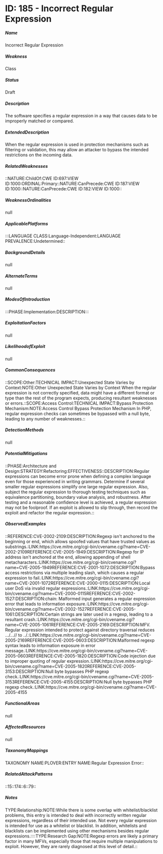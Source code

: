 # ID: 185 - Incorrect Regular Expression
<h5>Name</h5>Incorrect Regular Expression
<h5>Weakness</h5>Class
<h5>Status</h5>Draft
<h5>Description</h5>The software specifies a regular expression in a way that causes data to be improperly matched or compared.
<h5>ExtendedDescription</h5>When the regular expression is used in protection mechanisms such as filtering or validation, this may allow an attacker to bypass the intended restrictions on the incoming data.
<h5>RelatedWeaknesses</h5>::NATURE:ChildOf:CWE ID:697:VIEW ID:1000:ORDINAL:Primary::NATURE:CanPrecede:CWE ID:187:VIEW ID:1000::NATURE:CanPrecede:CWE ID:182:VIEW ID:1000::
<h5>WeaknessOrdinalities</h5>null
<h5>ApplicablePlatforms</h5>:::LANGUAGE CLASS:Language-Independent:LANGUAGE PREVALENCE:Undetermined::
<h5>BackgroundDetails</h5>null
<h5>AlternateTerms</h5>null
<h5>ModesOfIntroduction</h5>:::PHASE:Implementation:DESCRIPTION:::
<h5>ExploitationFactors</h5>null
<h5>LikelihoodofExploit</h5>null
<h5>CommonConsequences</h5>::SCOPE:Other:TECHNICAL IMPACT:Unexpected State Varies by Context:NOTE:Other Unexpected State Varies by Context When the regular expression is not correctly specified, data might have a different format or type than the rest of the program expects, producing resultant weaknesses or errors.::SCOPE:Access Control:TECHNICAL IMPACT:Bypass Protection Mechanism:NOTE:Access Control Bypass Protection Mechanism In PHP, regular expression checks can sometimes be bypassed with a null byte, leading to any number of weaknesses.::
<h5>DetectionMethods</h5>null
<h5>PotentialMitigations</h5>::PHASE:Architecture and Design:STRATEGY:Refactoring:EFFECTIVENESS::DESCRIPTION:Regular expressions can become error prone when defining a complex language even for those experienced in writing grammars. Determine if several smaller regular expressions simplify one large regular expression. Also, subject the regular expression to thorough testing techniques such as equivalence partitioning, boundary value analysis, and robustness. After testing and a reasonable confidence level is achieved, a regular expression may not be foolproof. If an exploit is allowed to slip through, then record the exploit and refactor the regular expression.::
<h5>ObservedExamples</h5>::REFERENCE:CVE-2002-2109:DESCRIPTION:Regexp isn't anchored to the beginning or end, which allows spoofed values that have trusted values as substrings.:LINK:https://cve.mitre.org/cgi-bin/cvename.cgi?name=CVE-2002-2109REFERENCE:CVE-2005-1949:DESCRIPTION:Regexp for IP address isn't anchored at the end, allowing appending of shell metacharacters.:LINK:https://cve.mitre.org/cgi-bin/cvename.cgi?name=CVE-2005-1949REFERENCE:CVE-2001-1072:DESCRIPTION:Bypass access restrictions via multiple leading slash, which causes a regular expression to fail.:LINK:https://cve.mitre.org/cgi-bin/cvename.cgi?name=CVE-2001-1072REFERENCE:CVE-2000-0115:DESCRIPTION:Local user DoS via invalid regular expressions.:LINK:https://cve.mitre.org/cgi-bin/cvename.cgi?name=CVE-2000-0115REFERENCE:CVE-2002-1527:DESCRIPTION:chain: Malformed input generates a regular expression error that leads to information exposure.:LINK:https://cve.mitre.org/cgi-bin/cvename.cgi?name=CVE-2002-1527REFERENCE:CVE-2005-1061:DESCRIPTION:Certain strings are later used in a regexp, leading to a resultant crash.:LINK:https://cve.mitre.org/cgi-bin/cvename.cgi?name=CVE-2005-1061REFERENCE:CVE-2005-2169:DESCRIPTION:MFV. Regular expression intended to protect against directory traversal reduces .../...// to ../.:LINK:https://cve.mitre.org/cgi-bin/cvename.cgi?name=CVE-2005-2169REFERENCE:CVE-2005-0603:DESCRIPTION:Malformed regexp syntax leads to information exposure in error message.:LINK:https://cve.mitre.org/cgi-bin/cvename.cgi?name=CVE-2005-0603REFERENCE:CVE-2005-1820:DESCRIPTION:Code injection due to improper quoting of regular expression.:LINK:https://cve.mitre.org/cgi-bin/cvename.cgi?name=CVE-2005-1820REFERENCE:CVE-2005-3153:DESCRIPTION:Null byte bypasses PHP regexp check.:LINK:https://cve.mitre.org/cgi-bin/cvename.cgi?name=CVE-2005-3153REFERENCE:CVE-2005-4155:DESCRIPTION:Null byte bypasses PHP regexp check.:LINK:https://cve.mitre.org/cgi-bin/cvename.cgi?name=CVE-2005-4155
<h5>FunctionalAreas</h5>null
<h5>AffectedResources</h5>null
<h5>TaxonomyMappings</h5>TAXONOMY NAME:PLOVER:ENTRY NAME:Regular Expression Error::
<h5>RelatedAttackPatterns</h5>::15::174::6::79::
<h5>Notes</h5>TYPE:Relationship:NOTE:While there is some overlap with whitelist/blacklist problems, this entry is intended to deal with incorrectly written regular expressions, regardless of their intended use. Not every regular expression is intended for use as a whitelist or blacklist. In addition, whitelists and blacklists can be implemented using other mechanisms besides regular expressions.::::TYPE:Research Gap:NOTE:Regexp errors are likely a primary factor in many MFVs, especially those that require multiple manipulations to exploit. However, they are rarely diagnosed at this level of detail.::

